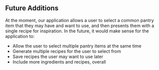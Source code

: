 ## Future Additions
At the moment, our application allows a user to select a common pantry item that they may have and want to use, and then presents them with a single recipe for inspiration. In the future, it would make sense for the application to:
* Allow the user to select multiple pantry items at the same time
* Generate multiple recipes for the user to select from
* Save recipes the user may want to use later
* Include more ingredients and recipes, overall
